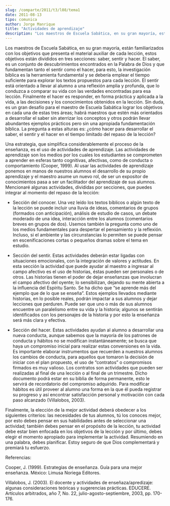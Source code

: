 ```yaml
---
slug: /comparte/2011/t3/l08/tema1
date: 2011-08-13
tipo: comunica
author: Jorge Manrique
title: "Actividades de aprendizaje"
description: "Los maestros de Escuela Sabática, en su gran mayoría, están familiarizados con  los objetivos que presenta el material auxiliar de cada lección, estos  objetivos están divididos en tres secciones: saber, sentir y hacer. El saber,  es un conjunto de descubrimientos encontrados ..."
---
```


Los maestros de Escuela Sabática, en su gran mayoría, están familiarizados con los objetivos que presenta el material auxiliar de cada lección, estos objetivos están divididos en tres secciones: saber, sentir y hacer. El saber, es un conjunto de descubrimientos encontrados en la Palabra de Dios y que fundamentan tanto el sentir como el hacer, para esto, la investigación bíblica es la herramienta fundamental y se debería emplear el tiempo suficiente para explorar los textos propuestos para cada lección. El sentir está orientado a llevar al alumno a una reflexión amplia y profunda, que lo conduzca a comparar su vida con las verdades encontradas para esa lección. Finalmente el hacer es responder, en forma práctica y aplicada a la vida, a las decisiones y los conocimientos obtenidos en la lección. Sin duda, es un gran desafío para el maestro de Escuela Sabática lograr los objetivos en cada una de estas tres áreas; habrá maestros que estén más orientados a desarrollar el saber sin aterrizar los conceptos y otros podrán llevar abundantes ejemplos prácticos pero sin una apropiada fundamentación bíblica. La pregunta a estas alturas es: ¿cómo hacer para desarrollar el saber, el sentir y el hacer en el tiempo limitado del repaso de la lección?

Una estrategia, que simplifica considerablemente el proceso de la enseñanza, es el uso de actividades de aprendizaje. Las actividades de aprendizaje son los medios por los cuales los estudiantes se comprometen a aprender en esferas tanto cognitivas, afectivas, como de conducta o comportamiento (Cooper, 1999). Al usar las actividades de aprendizaje ponemos en manos de nuestros alumnos el desarrollo de su propio aprendizaje y el maestro asume un nuevo rol, de ser un expositor de conocimientos pasa a ser un facilitador del aprendizaje de sus alumnos. Mencionaré algunas actividades, divididas por secciones, que puedes integrar al momento del repaso de la lección:

- Sección del conocer. Una vez leído los textos bíblicos o algún texto de la lección se puede incluir una lluvia de ideas, comentarios de grupos (formados con anticipación), análisis de estudio de casos, un debate moderado de una idea, interacción entre los alumnos (comentarios breves en grupos de dos). Usemos también la pregunta como uno de los medios fundamentales para despertar el pensamiento y la reflexión. Incluso, si el ambiente y las circunstancias lo permiten se puede pensar en escenificaciones cortas o pequeños dramas sobre el tema en estudio.

- Sección del sentir. Estas actividades deberán estar ligadas con situaciones emocionales, con la integración de valores y actitudes. En esta sección la actividad que puede ayudar al maestro a ingresar al campo afectivo es el uso de historias, éstas pueden ser personales o de otros. Las historias tienen el poder de dejar enseñanzas que involucran el campo afectivo del oyente; lo sensibilizan, dejando su mente abierta a la influencia del Espíritu Santo. Se ha dicho que “se aprende más del ejemplo que de lo que se enseña”. Estos ejemplos llevados mediante historias, en lo posible reales, podrán impactar a sus alumnos y dejar lecciones que perduren. Puede ser que uno o más de sus alumnos encuentre un paralelismo entre su vida y la historia; algunos se sentirán identificados con los personajes de la historia y por esto la enseñanza será más clara y efectiva.

- Sección del hacer. Estas actividades ayudan al alumno a desarrollar una nueva conducta, aunque sabemos que la mayoría de los patrones de conducta y hábitos no se modifican instantáneamente; se busca que haya un compromiso inicial para realizar estas conversiones en la vida. Es importante elaborar instrumentos que recuerden a nuestros alumnos los cambios de conducta, para aquellos que tomaron la decisión de iniciar con el plan propuesto, el uso de “contratos” o compromisos firmados es muy valioso. Los contratos son actividades que pueden ser realizadas al final de una lección o al final de un trimestre. Dicho documento podrá estar en su biblia de forma permanente, esto le servirá de recordatorio del compromiso adquirido. Para modificar hábitos es útil proveer al alumno una forma en la que él pueda registrar su progreso y así encontrar satisfacción personal y motivación con cada paso alcanzado (Villalobos, 2003).


Finalmente, la elección de la mejor actividad deberá obedecer a los siguientes criterios: las necesidades de tus alumnos, tú los conoces mejor, por esto debes pensar en sus habilidades antes de seleccionar una actividad; también debes pensar en el propósito de la lección, tu actividad debe estar bien enfocada en los objetivos de la lección y por último, debes elegir el momento apropiado para implementar la actividad. Resumiendo en una palabra, debes planificar. Estoy seguro de que Dios complementará y premiará tu esfuerzo.

Referencias:

Cooper, J. (1999). Estrategias de enseñanza. Guía para una mejor enseñanza. México: Limusa Noriega Editores.

Villalobos, J. (2003). El docente y actividades de enseñaza/apredizaje: algunas consideraciones teóricas y sugerencias prácticas. EDUCERE. Artículos arbitrados, año 7, No. 22, julio-agosto-septiembre, 2003, pp. 170-176.
